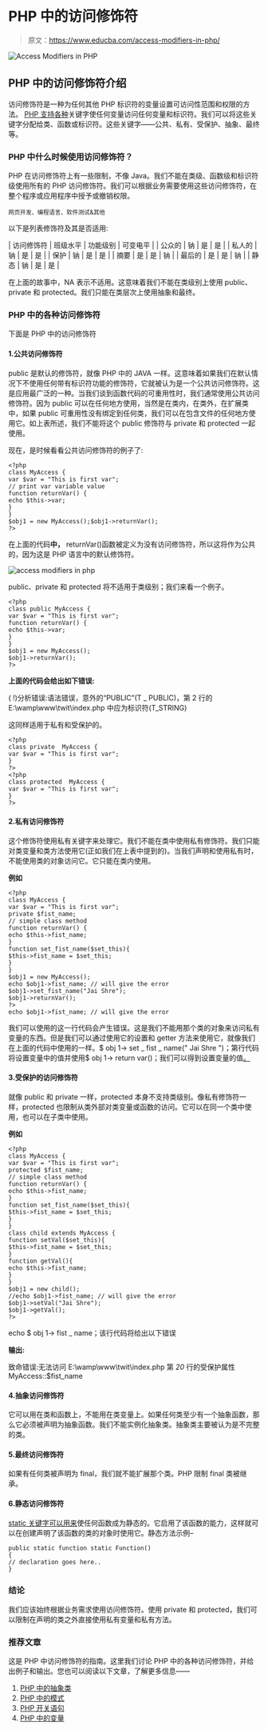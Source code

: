 # PHP 中的访问修饰符

> 原文：<https://www.educba.com/access-modifiers-in-php/>

![Access Modifiers in PHP](img/289dba9296a87d6e2ef6e7ad83b93891.png)



## PHP 中的访问修饰符介绍

访问修饰符是一种为任何其他 PHP 标识符的变量设置可访问性范围和权限的方法。 [PHP 支持各种](https://www.educba.com/what-is-php/)关键字使任何变量访问任何变量和标识符。我们可以将这些关键字分配给类、函数或标识符。这些关键字——公共、私有、受保护、抽象、最终等。

### PHP 中什么时候使用访问修饰符？

PHP 在访问修饰符上有一些限制，不像 Java。我们不能在类级、函数级和标识符级使用所有的 PHP 访问修饰符。我们可以根据业务需要使用这些访问修饰符，在整个程序或应用程序中授予或撤销权限。

<small>网页开发、编程语言、软件测试&其他</small>

以下是列表修饰符及其是否适用:

| 访问修饰符 | 班级水平 | 功能级别 | 可变电平 |
| 公众的 | 钠 | 是 | 是 |
| 私人的 | 钠 | 是 | 是 |
| 保护 | 钠 | 是 | 是 |
| 摘要 | 是 | 是 | 钠 |
| 最后的 | 是 | 是 | 钠 |
| 静态 | 钠 | 是 | 是 |

在上面的故事中，NA 表示不适用。这意味着我们不能在类级别上使用 public、private 和 protected。我们只能在类层次上使用抽象和最终。

### PHP 中的各种访问修饰符

下面是 PHP 中的访问修饰符

#### 1.公共访问修饰符

public 是默认的修饰符，就像 PHP 中的 JAVA 一样。这意味着如果我们在默认情况下不使用任何带有标识符功能的修饰符，它就被认为是一个公共访问修饰符。这是应用最广泛的一种。当我们谈到函数代码的可重用性时，我们通常使用公共访问修饰符。因为 public 可以在任何地方使用，当然是在类内，在类外，在扩展类中，如果 public 可重用性没有绑定到任何类，我们可以在包含文件的任何地方使用它。如上表所述，我们不能将这个 public 修饰符与 private 和 protected 一起使用。

现在，是时候看看公共访问修饰符的例子了:

```
<?php
class MyAccess {
var $var = "This is first var";
// print var variable value
function returnVar() {
echo $this->var;
}
}
$obj1 = new MyAccess();$obj1->returnVar();
?>
```

在上面的代码**中，** returnVar()函数被定义为没有访问修饰符，所以这将作为公共的，因为这是 PHP 语言中的默认修饰符。

![access modifiers in php](img/3b3bb793a5f63c8f806c30a5f750925a.png)



public、private 和 protected 将不适用于类级别；我们来看一个例子。

```
<?php
class public MyAccess {
var $var = "This is first var";
function returnVar() {
echo $this->var;
}
}
$obj1 = new MyAccess();
$obj1->returnVar();
?>
```

**上面的代码会给出如下错误:**

( !)分析错误:语法错误，意外的“PUBLIC”(T _ PUBLIC)，第 2 行的 E:\wamp\www\twit\index.php 中应为标识符(T_STRING)

这同样适用于私有和受保护的。

```
<?php
class private  MyAccess {
var $var = "This is first var";
}
?>
<?php
class protected  MyAccess {
var $var = "This is first var";
}
?>
```

#### 2.私有访问修饰符

这个修饰符使用私有关键字来处理它。我们不能在类中使用私有修饰符。我们只能对类变量和类方法使用它(正如我们在上表中提到的)。当我们声明和使用私有时，不能使用类的对象访问它。它只能在类内使用。

**例如**

```
<?php
class MyAccess {
var $var = "This is first var";
private $fist_name;
// simple class method
function returnVar() {
echo $this->fist_name;
}
function set_fist_name($set_this){
$this->fist_name = $set_this;
}
}
$obj1 = new MyAccess();
echo $obj1->fist_name; // will give the error
$obj1->set_fist_name("Jai Shre");
$obj1->returnVar();
?>
echo $obj1->fist_name; // will give the error
```

我们可以使用的这一行代码会产生错误。这是我们不能用那个类的对象来访问私有变量的东西。但是我们可以通过使用它的设置和 getter 方法来使用它，就像我们在上面的代码中使用的一样。$ obj 1-> set _ fist _ name(" Jai Shre ")；第行代码将设置变量中的值并使用$ obj 1-> return var()；我们可以得到设置变量的值[。](https://www.educba.com/set-variable-in-powershell/)

#### 3.受保护的访问修饰符

就像 public 和 private 一样，protected 本身不支持类级别。像私有修饰符一样，protected 也限制从类外部对类变量或函数的访问。它可以在同一个类中使用，也可以在子类中使用。

**例如**

```
<?php
class MyAccess {
var $var = "This is first var";
protected $fist_name;
// simple class method
function returnVar() {
echo $this->fist_name;
}
function set_fist_name($set_this){
$this->fist_name = $set_this;
}
}
class child extends MyAccess {
function setVal($set_this){
$this->fist_name = $set_this;
}
function getVal(){
echo $this->fist_name;
}
}
$obj1 = new child();
//echo $obj1->fist_name; // will give the error
$obj1->setVal("Jai Shre");
$obj1->getVal();
?>
```

echo $ obj 1-> fist _ name；该行代码将给出以下错误

**输出:**

致命错误:无法访问 E:\wamp\www\twit\index.php 第 *20* 行的受保护属性 MyAccess::$fist_name

#### 4.抽象访问修饰符

它可以用在类和函数上，不能用在类变量上。如果任何类至少有一个抽象函数，那么它必须被声明为抽象函数。我们不能实例化抽象类。抽象类主要被认为是不完整的类。

#### 5.最终访问修饰符

如果有任何类被声明为 final，我们就不能扩展那个类。PHP 限制 final 类被继承。

#### 6.静态访问修饰符

[static 关键字可以用来](https://www.educba.com/static-keyword-in-java/)使任何函数成为静态的。它启用了该函数的能力，这样就可以在创建声明了该函数的类的对象时使用它。静态方法示例–

```
public static function static Function()
{
// declaration goes here..
}
```

### 结论

我们应该始终根据业务需求使用访问修饰符。使用 private 和 protected，我们可以限制在声明的类之外直接使用私有变量和私有方法。

### 推荐文章

这是 PHP 中访问修饰符的指南。这里我们讨论 PHP 中的各种访问修饰符，并给出例子和输出。您也可以阅读以下文章，了解更多信息——

1.  [PHP 中的抽象类](https://www.educba.com/abstract-class-in-php/)
2.  [PHP 中的模式](https://www.educba.com/patterns-in-php/)
3.  [PHP 开关语句](https://www.educba.com/php-switch-statement/)
4.  [PHP 中的变量](https://www.educba.com/variables-in-php/)





